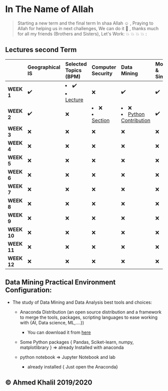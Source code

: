 # In The Name of Allah 
> Starting a new term and the final term In shaa Allah :relaxed: , Praying to Allah for helping us in next challenges, We can do it :muscle: , thanks much for all my friends (Brothers and Sisters), Let's Work: :collision: :collision: :collision: :collision: :


## Lectures second Term

| |Geographical IS| Selected Topics (BPM)| Computer Security |Data Mining|Modeling & Simulation|
|:--|:--|:--|:--|:--|:--|
|__WEEK 1__| :heavy_check_mark: | <li> :heavy_check_mark: <li>[Lecture](https://github.com/mansoura-cis/4th_Grade_IS-Master-/raw/master/SelectedTopics%7BDr_Mohammad_Seyam%7D/Lectures/Lec%201%2020190930.pdf) | :x: | :heavy_check_mark: | :heavy_check_mark: |
|__WEEK 2__| :heavy_check_mark: | :x: | <li>:x:<li>[Section](https://github.com/mansoura-cis/4th_Grade_IS-Master-/raw/master/ComputerSecurity%7BDr_Noha_Haikel%7D/Sections/COMP.SecI.ppt) | <li> :x:<li> [Python Contribution](https://github.com/mansoura-cis/4th_Grade_IS-Master-/blob/master/DataMining%7BDr_Sara_Shaker%26Dr_Amira_Rizk%7D/Contributions/PythonFromScratch.ipynb) | :heavy_check_mark: |
|__WEEK 3__| :x: | :x: | :x: | :x: | :x: |
|__WEEK 4__| :x: | :x: | :x: | :x: | :x: |
|__WEEK 5__| :x: | :x: | :x: | :x: | :x: |
|__WEEK 6__| :x: | :x: | :x: | :x: | :x: |
|__WEEK 7__| :x: | :x: | :x: | :x: | :x: |
|__WEEK 8__| :x: | :x: | :x: | :x: | :x: |
|__WEEK 9__| :x: | :x: | :x: | :x: | :x: |
|__WEEK 10__| :x: | :x: | :x: | :x: | :x: |
|__WEEK 11__| :x: | :x: | :x: | :x: | :x: |
|__WEEK 12__| :x: | :x: | :x: | :x: | :x: |

## Data Mining Practical Environment Configuration:

- The study of Data Mining and Data Analysis best tools and choices:

    - Anaconda Distribution (an open source distribution and a framework to merge the tools, packages, scripting languages to ease working with {AI, Data science, ML,....})

        - You can download it from [here](https://www.anaconda.com/distribution/#download-section)
    - Some Python packages { Pandas, Sciket-learn, numpy, matplotlibrary } => already Installed with anaconda
    - python notebook => Jupyter Notebook and lab
        - already installed { Just open the Anaconda}
    


## © Ahmed Khalil 2019/2020 

